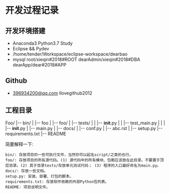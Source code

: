 # 开发过程记录

## 开发环境搭建

* Anaconda3 Python3.7 Study
* Eclipse && Pydev
* /home/tender/Workspace/eclipse-workspace/dearbao
* mysql
    root/xieqin#2018#ROOT
    dearAdmin/xieqin#2018#DBA
    dearApp/dear#2018#APP
    
## Github

* 396934200@qq.com Ilovegithub2012

## 工程目录

Foo/
|-- bin/
|   |-- foo
|
|-- foo/
|   |-- tests/
|   |   |-- __init__.py
|   |   |-- test_main.py
|   |
|   |-- __init__.py
|   |-- main.py
|
|-- docs/
|   |-- conf.py
|   |-- abc.rst
|
|-- setup.py
|-- requirements.txt
|-- README

简要解释一下:

    bin/: 存放项目的一些可执行文件，当然你可以起名script/之类的也行。
    foo/: 存放项目的所有源代码。(1) 源代码中的所有模块、包都应该放在此目录。不要置于顶层目录。(2) 其子目录tests/存放单元测试代码； (3) 程序的入口最好命名为main.py。
    docs/: 存放一些文档。
    setup.py: 安装、部署、打包的脚本。
    requirements.txt: 存放软件依赖的外部Python包列表。
    README: 项目说明文件。